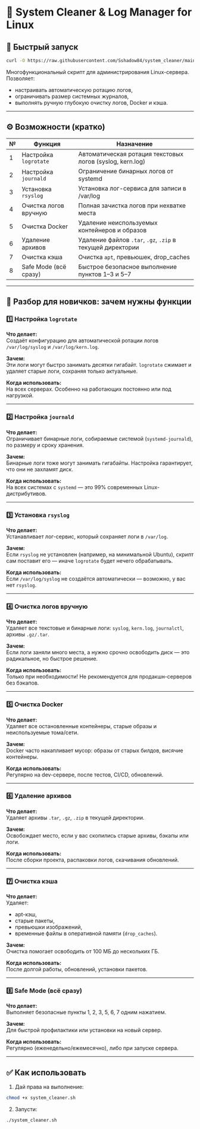 # 🧹 System Cleaner & Log Manager for Linux

## 🚀 Быстрый запуск

```bash
curl -O https://raw.githubusercontent.com/Sshadow84/system_cleaner/main/main/system_cleaner.sh && chmod +x system_cleaner.sh && ./system_cleaner.sh
```

Многофункциональный скрипт для администрирования Linux-сервера. Позволяет:
- настраивать автоматическую ротацию логов,
- ограничивать размер системных журналов,
- выполнять ручную глубокую очистку логов, Docker и кэша.

---

## ⚙️ Возможности (кратко)

| № | Функция | Назначение |
|---|---------|------------|
| 1 | Настройка `logrotate` | Автоматическая ротация текстовых логов (syslog, kern.log) |
| 2 | Настройка `journald` | Ограничение бинарных логов от systemd |
| 3 | Установка `rsyslog` | Установка лог-сервиса для записи в /var/log |
| 4 | Очистка логов вручную | Полная зачистка логов при нехватке места |
| 5 | Очистка Docker | Удаление неиспользуемых контейнеров и образов |
| 6 | Удаление архивов | Удаление файлов `.tar`, `.gz`, `.zip` в текущей директории |
| 7 | Очистка кэша | Очистка `apt`, превьюшек, drop_caches |
| 8 | Safe Mode (всё сразу) | Быстрое безопасное выполнение пунктов 1–3 и 5–7 |

---

## 🧠 Разбор для новичков: зачем нужны функции

### 1️⃣ Настройка `logrotate`
**Что делает:**  
Создаёт конфигурацию для автоматической ротации логов `/var/log/syslog` и `/var/log/kern.log`.

**Зачем:**  
Эти логи могут быстро занимать десятки гигабайт. `logrotate` сжимает и удаляет старые логи, сохраняя только актуальные.

**Когда использовать:**  
На всех серверах. Особенно на работающих постоянно или под нагрузкой.

---

### 2️⃣ Настройка `journald`
**Что делает:**  
Ограничивает бинарные логи, собираемые системой (`systemd-journald`), по размеру и сроку хранения.

**Зачем:**  
Бинарные логи тоже могут занимать гигабайты. Настройка гарантирует, что они не захламят диск.

**Когда использовать:**  
На всех системах с `systemd` — это 99% современных Linux-дистрибутивов.

---

### 3️⃣ Установка `rsyslog`
**Что делает:**  
Устанавливает лог-сервис, который сохраняет логи в `/var/log`.

**Зачем:**  
Если `rsyslog` не установлен (например, на минимальной Ubuntu), скрипт сам поставит его — иначе `logrotate` будет нечего обрабатывать.

**Когда использовать:**  
Если `/var/log/syslog` не создаётся автоматически — возможно, у вас нет `rsyslog`.

---

### 4️⃣ Очистка логов вручную
**Что делает:**  
Удаляет все текстовые и бинарные логи: `syslog`, `kern.log`, `journalctl`, архивы `.gz/.tar`.

**Зачем:**  
Если логи заняли много места, а нужно срочно освободить диск — это радикальное, но быстрое решение.

**Когда использовать:**  
Только при необходимости! Не рекомендуется для продакшн-серверов без бэкапов.

---

### 5️⃣ Очистка Docker
**Что делает:**  
Удаляет все остановленные контейнеры, старые образы и неиспользуемые тома/сети.

**Зачем:**  
Docker часто накапливает мусор: образы от старых билдов, висячие контейнеры.

**Когда использовать:**  
Регулярно на dev-сервере, после тестов, CI/CD, обновлений.

---

### 6️⃣ Удаление архивов
**Что делает:**  
Удаляет архивы `.tar`, `.gz`, `.zip` в текущей директории.

**Зачем:**  
Освобождает место, если у вас скопились старые архивы, бэкапы или логи.

**Когда использовать:**  
После сборки проекта, распаковки логов, скачивания обновлений.

---

### 7️⃣ Очистка кэша
**Что делает:**  
Удаляет:
- apt-кэш,
- старые пакеты,
- превьюшки изображений,
- временные файлы в оперативной памяти (`drop_caches`).

**Зачем:**  
Очистка помогает освободить от 100 МБ до нескольких ГБ.

**Когда использовать:**  
После долгой работы, обновлений, установки пакетов.

---

### 8️⃣ Safe Mode (всё сразу)
**Что делает:**  
Выполняет безопасные пункты 1, 2, 3, 5, 6, 7 одним нажатием.

**Зачем:**  
Для быстрой профилактики или установки на новый сервер.

**Когда использовать:**  
Регулярно (еженедельно/ежемесячно), либо при запуске сервера.

---

## ✅ Как использовать

1. Дай права на выполнение:

```bash
chmod +x system_cleaner.sh
```

2. Запусти:

```bash
./system_cleaner.sh
```
